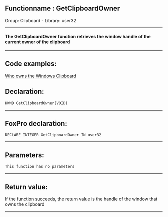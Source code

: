 <link rel="stylesheet" type="text/css" href="../../css/win32api.css">  
<link rel="stylesheet" href="https://cdnjs.cloudflare.com/ajax/libs/font-awesome/4.7.0/css/font-awesome.min.css">

## Functionname : GetClipboardOwner
Group: Clipboard - Library: user32    
***  


#### The GetClipboardOwner function retrieves the window handle of the current owner of the clipboard
***  


## Code examples:
[Who owns the Windows Clipboard](../../samples/sample_029.md)  

## Declaration:
```foxpro  
HWND GetClipboardOwner(VOID)  
```  
***  


## FoxPro declaration:
```foxpro  
DECLARE INTEGER GetClipboardOwner IN user32  
```  
***  


## Parameters:
```txt  
This function has no parameters  
```  
***  


## Return value:
If the function succeeds, the return value is the handle of the window that owns the clipboard  
***  

